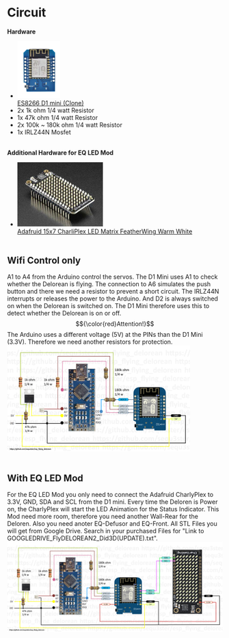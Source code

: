# Circuit

**Hardware**
- <img src="/images/D1MiniNodeMCU.png" width="100"><br>[ES8266 D1 mini (Clone)](https://de.aliexpress.com/item/1005006890254253.html)
- 2x 1k ohm 1/4 watt Resistor
- 1x 47k ohm 1/4 watt Resistor
- 2x 100k ~ 180k ohm 1/4 watt Resistor
- 1x IRLZ44N Mosfet
<br><br>
  
**Additional Hardware for EQ LED Mod**

- <img src="/images/AdafruitCharliePlex.jpg" width="200"><br>[Adafruid 15x7 CharliPlex LED Matrix FeatherWing Warm White](https://www.berrybase.de/adafruit-15x7-charlieplex-led-matrix-featherwing-warmweiss)
<br><br>

## Wifi Control only

A1 to A4 from the Arduino control the servos. The D1 Mini uses A1 to check whether the Delorean is flying. The connection to A6 simulates the push button and there we need a resistor to prevent a short circuit. The IRLZ44N interrupts or releases the power to the Arduino. And D2 is always switched on when the Delorean is switched on. The D1 Mini therefore uses this to detect whether the Delorean is on or off.
<br>$${\color{red}Attention!}$$ The Arduino uses a different voltage (5V) at the PINs than the D1 Mini (3.3V). Therefore we need another resistors for protection.
<br><img src="/circuit/circuit_diagram.png" width="428">
<br><br>

## With EQ LED Mod

For the EQ LED Mod you only need to connect the Adafruid CharlyPlex to 3.3V, GND, SDA and SCL from the D1 mini.
Every time the Deloren is Power on, the CharlyPlex will start the LED Animation for the Status Indicator. This Mod need more room, therefore
you need another Wall-Rear for the Deloren. Also you need anoter EQ-Defusor and EQ-Front.
All STL Files you will get from Google Drive. Search in your purchased Files for "Link to GOOGLEDRIVE_FlyDELOREAN2_Did3D(UPDATE).txt".
<br><img src="/circuit/circuit_diagram_eq.png" width="600">
<br><br>
